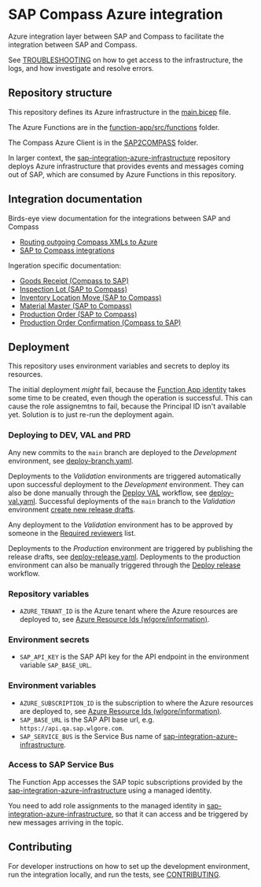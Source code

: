 # SAP Compass Azure integration

Azure integration layer between SAP and Compass to facilitate the integration between SAP and Compass.

See [TROUBLESHOOTING](TROUBLESHOOTING.md) on how to get access to the infrastructure, the logs, and how investigate and resolve errors.

## Repository structure

This repository defines its Azure infrastructure in the [main.bicep](./main.bicep) file.

The Azure Functions are in the [function-app/src/functions](./function-app/src/functions/) folder.

The Compass Azure Client is in the [SAP2COMPASS](./SAP2COMPASS) folder.

In larger context, the [sap-integration-azure-infrastructure](https://github.com/goreperformancesolution/sap-integration-azure-infrastructure) repository deploys Azure infrastructure that provides events and messages coming out of SAP, which are consumed by Azure Functions in this repository.

## Integration documentation

Birds-eye view documentation for the integrations between SAP and Compass

- [Routing outgoing Compass XMLs to Azure](docs/route-outgoing-compass-xmls.md)
- [SAP to Compass integrations](docs/sap-to-compass-integrations.md)

Ingeration specific documentation:

- [Goods Receipt (Compass to SAP)](docs/goods-receipt-to-sap.md)
- [Inspection Lot (SAP to Compass)](docs/inspection-lot-to-compass.md)
- [Inventory Location Move (SAP to Compass)](docs/inventory-location-move-to-compass.md)
- [Material Master (SAP to Compass)](docs/material-master-to-compass.md)
- [Production Order (SAP to Compass)](docs/production-order-to-compass.md)
- [Production Order Confirmation (Compass to SAP)](docs/production-order-confirmation-to-sap.md)

## Deployment

This repository uses environment variables and secrets to deploy its resources.

The initial deployment _might_ fail, because the [Function App identity](./bicep/function-app-identity.bicep) takes some time to be created, even though the operation is successful. This can cause the role assignemtns to fail, because the Principal ID isn't available yet. Solution is to just re-run the deployment again.

### Deploying to DEV, VAL and PRD

Any new commits to the `main` branch are deployed to the _Development_ environment, see [deploy-branch.yaml](.github/workflows/deploy-branch.yaml).

Deployments to the _Validation_ environments are triggered automatically upon successful deployment to the _Development_ environment. They can also be done manually through the [Deploy VAL](https://github.com/goreperformancesolution/sap-compass-azure-integration/actions/workflows/deploy-val.yaml) workflow, see [deploy-val.yaml](.github/workflows/deploy-val.yaml). Successful deployments of the `main` branch to the _Validation_ environment [create new release drafts](https://github.com/wlgore/action-create-release).

Any deployment to the _Validation_ environment has to be approved by someone in the [Required reviewers](https://github.com/goreperformancesolution/sap-compass-azure-integration/settings/environments/3631069170/edit) list.

Deployments to the _Production_ environment are triggered by publishing the release drafts, see [deploy-release.yaml](.github/workflows/deploy-release.yaml). Deployments to the production environment can also be manually triggered through the [Deploy release](https://github.com/goreperformancesolution/sap-compass-azure-integration/actions/workflows/deploy-release.yaml) workflow.

### Repository variables

- `AZURE_TENANT_ID` is the Azure tenant where the Azure resources are deployed to, see [Azure Resource Ids (wlgore/information)](https://wlgore.github.io/information/docs/azure/resource-ids/).

### Environment secrets

- `SAP_API_KEY` is the SAP API key for the API endpoint in the environment variable `SAP_BASE_URL`.

### Environment variables

- `AZURE_SUBSCRIPTION_ID` is the subscription to where the Azure resources are deployed to, see [Azure Resource Ids (wlgore/information)](https://wlgore.github.io/information/docs/azure/resource-ids/gore-performance-solutions).
- `SAP_BASE_URL` is the SAP API base url, e.g. `https://api.qa.sap.wlgore.com`.
- `SAP_SERVICE_BUS` is the Service Bus name of [sap-integration-azure-infrastructure](https://github.com/goreperformancesolution/sap-integration-azure-infrastructure).

### Access to SAP Service Bus

The Function App accesses the SAP topic subscriptions provided by the [sap-integration-azure-infrastructure](https://github.com/goreperformancesolution/sap-integration-azure-infrastructure) using a managed identity.

You need to add role assignments to the managed identity in [sap-integration-azure-infrastructure](https://github.com/goreperformancesolution/sap-integration-azure-infrastructure), so that it can access and be triggered by new messages arriving in the topic.

## Contributing

For developer instructions on how to set up the development environment, run the integration locally, and run the tests, see [CONTRIBUTING](CONTRIBUTING.md).
